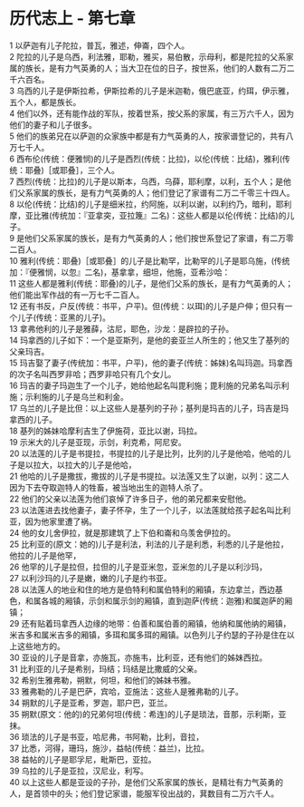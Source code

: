 # 历代志上 - 第七章
  
 1 以萨迦有儿子陀拉，普瓦，雅述，伸崙，四个人。  
 2 陀拉的儿子是乌西，利法雅，耶勒，雅买，易伯散，示母利，都是陀拉的父系家属的族长，是有力气英勇的人；当大卫在位的日子，按世系，他们的人数有二万二千六百名。  
 3 乌西的儿子是伊斯拉希，伊斯拉希的儿子是米迦勒，俄巴底亚，约珥，伊示雅，五个人，都是族长。  
 4 他们以外，还有能作战的军队，按着世系，按父系的家属，有三万六千人，因为他们的妻子和儿子很多。  
 5 他们的族弟兄在以萨迦的众家族中都是有力气英勇的人，按家谱登记的，共有八万七千人。  
 6 西布伦(传统：便雅悯)的儿子是西烈(传统：比拉)，以伦(传统：比结)，雅利(传统：耶叠)［或耶叠］，三个人。  
 7 西烈(传统：比拉)的儿子是以斯本，乌西，乌薛，耶利摩，以利，五个人；是他们父系家属的族长，是有力气英勇的人；他们登记了家谱有二万二千零三十四人。  
 8 以伦(传统：比结)的儿子是细米拉，约阿施，以利以谢，以利约乃，暗利，耶利摩，亚比雅(传统加：『亚拿突，亚拉篾』二名)：这些人都是以伦(传统：比结)的儿子。  
 9 是他们父系家属的族长，是有力气英勇的人；他们按世系登记了家谱，有二万零二百人。  
 10 雅利(传统：耶叠)［或耶叠］的儿子是比勒罕，比勒罕的儿子是耶乌施，(传统加：『便雅悯，以忽』二名)，基拿拿，细坦，他施，亚希沙哈：  
 11 这些人都是雅利(传统：耶叠)的儿子，是他们父系的族长，是有力气英勇的人；他们能出军作战的有一万七千二百人。  
 12 还有书反，户反(传统：书平，户平)。但(传统：以珥)的儿子是户伸；但只有一个儿子(传统：亚黑的儿子)。  
 13 拿弗他利的儿子是雅薛，沽尼，耶色，沙龙：是辟拉的子孙。  
 14 玛拿西的儿子如下：一个是亚斯列，是他的妾亚兰人所生的；他又生了基列的父亲玛吉。  
 15 玛吉娶了妻子(传统加：书平，户平)，他的妻子(传统：姊妹)名叫玛迦。玛拿西的次子名叫西罗非哈；西罗非哈只有几个女儿。  
 16 玛吉的妻子玛迦生了一个儿子，她给他起名叫毘利施；毘利施的兄弟名叫示利施；示利施的儿子是乌兰和利金。  
 17 乌兰的儿子是比但：以上这些人是基列的子孙；基列是玛吉的儿子，玛吉是玛拿西的儿子。  
 18 基列的姊妹哈摩利吉生了伊施荷，亚比以谢，玛拉。  
 19 示米大的儿子是亚现，示剑，利克希，阿尼安。  
 20 以法莲的儿子是书提拉，书提拉的儿子是比列，比列的儿子是他哈，他哈的儿子是以拉大，以拉大的儿子是他哈，  
 21 他哈的儿子是撒拔，撒拔的儿子是书提拉。以法莲又生了以谢，以列：这二人因为下去夺取迦特人的牲畜，被当地出生的迦特人杀了。  
 22 他们的父亲以法莲为他们哀悼了许多日子，他的弟兄都来安慰他。  
 23 以法莲进去找他妻子，妻子怀孕，生了一个儿子，以法莲就给孩子起名叫比利亚，因为他家里遭了祸。  
 24 他的女儿舍伊拉，就是那建筑了上下伯和崙和乌羡舍伊拉的。  
 25 比利亚的(原文：她的)儿子是利法，利法的儿子是利悉，利悉的儿子是他拉，他拉的儿子是他罕，  
 26 他罕的儿子是拉但，拉但的儿子是亚米忽，亚米忽的儿子是以利沙玛，  
 27 以利沙玛的儿子是嫩，嫩的儿子是约书亚。  
 28 以法莲人的地业和住的地方是伯特利和属伯特利的厢镇，东边拿兰，西边基色，和属各城的厢镇，示剑和属示剑的厢镇，直到迦萨(传统：迦雅)和属迦萨的厢镇；  
 29 还有贴着玛拿西人边缘的地带：伯善和属伯善的厢镇，他纳和属他纳的厢镇，米吉多和属米吉多的厢镇，多珥和属多珥的厢镇。以色列儿子约瑟的子孙是住在以上这些地方的。  
 30 亚设的儿子是音拿，亦施瓦，亦施韦，比利亚，还有他们的姊妹西拉。  
 31 比利亚的儿子是希别，玛结；玛结是比撒威的父亲。  
 32 希别生雅弗勒，朔默，何坦，和他们的姊妹书雅。  
 33 雅弗勒的儿子是巴萨，宾哈，亚施法：这些人是雅弗勒的儿子。  
 34 朔默的儿子是亚希，罗迦，耶户巴，亚兰。  
 35 朔默(原文：他的)的兄弟何坦(传统：希连)的儿子是琐法，音那，示利斯，亚抹。  
 36 琐法的儿子是书亚，哈尼弗，书阿勒，比利，音拉，  
 37 比悉，河得，珊玛，施沙，益帖(传统：益兰)，比拉。  
 38 益帖的儿子是耶孚尼，毗斯巴，亚拉。  
 39 乌拉的儿子是亚拉，汉尼业，利写。  
 40 以上这些人都是亚设的子孙，是他们父系家属的族长，是精壮有力气英勇的人，是首领中的头；他们登记家谱，能服军役出战的，萁数目有二万六千人。